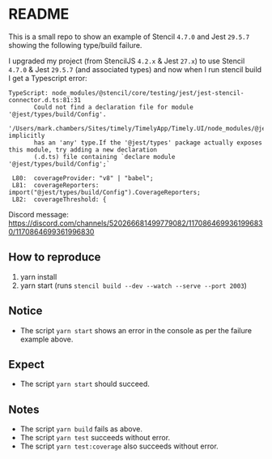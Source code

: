 # README

This is a small repo to show an example of Stencil `4.7.0` and Jest `29.5.7` showing the following type/build failure. 

I upgraded my project (from StencilJS `4.2.x` & Jest `27.x`) to use Stencil `4.7.0` & Jest `29.5.7` (and associated types) and now when I run stencil build I get a Typescript error:

    TypeScript: node_modules/@stencil/core/testing/jest/jest-stencil-connector.d.ts:81:31
           Could not find a declaration file for module '@jest/types/build/Config'.
           '/Users/mark.chambers/Sites/timely/TimelyApp/Timely.UI/node_modules/@jest/types/build/Config.js' implicitly
           has an 'any' type.If the '@jest/types' package actually exposes this module, try adding a new declaration
           (.d.ts) file containing `declare module '@jest/types/build/Config';`

     L80:  coverageProvider: "v8" | "babel";
     L81:  coverageReporters: import("@jest/types/build/Config").CoverageReporters;
     L82:  coverageThreshold: {

Discord message: https://discord.com/channels/520266681499779082/1170864699361996830/1170864699361996830

## How to reproduce

1. yarn install
2. yarn start (runs `stencil build --dev --watch --serve --port 2003`)

## Notice

- The script `yarn start` shows an error in the console as per the failure example above.

## Expect

- The script `yarn start` should succeed.

## Notes

- The script `yarn build` fails as above.
- The script `yarn test` succeeds without error.
- The script `yarn test:coverage` also succeeds without error.